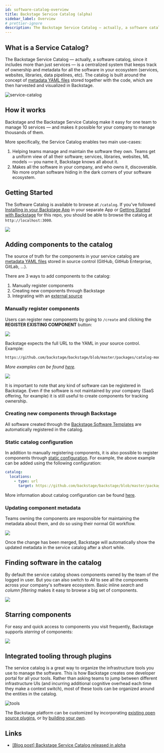 ```yaml
---
id: software-catalog-overview
title: Backstage Service Catalog (alpha)
sidebar_label: Overview
# prettier-ignore
description: The Backstage Service Catalog — actually, a software catalog, since it includes more than just services
---
```


## What is a Service Catalog?

The Backstage Service Catalog — actually, a software catalog, since it includes
more than just services — is a centralized system that keeps track of ownership
and metadata for all the software in your ecosystem (services, websites,
libraries, data pipelines, etc). The catalog is built around the concept of
[metadata YAML files](descriptor-format.md) stored together with the code, which
are then harvested and visualized in Backstage.

![service-catalog](https://backstage.io/blog/assets/6/header.png)

## How it works

Backstage and the Backstage Service Catalog make it easy for one team to manage
10 services — and makes it possible for your company to manage thousands of
them.

More specifically, the Service Catalog enables two main use-cases:

1. Helping teams manage and maintain the software they own. Teams get a uniform
   view of all their software; services, libraries, websites, ML models — you
   name it, Backstage knows all about it.
2. Makes all the software in your company, and who owns it, discoverable. No
   more orphan software hiding in the dark corners of your software ecosystem.

## Getting Started

The Software Catalog is available to browse at `/catalog`. If you've followed
[Installing in your Backstage App](./installation.md) in your separate App or
[Getting Started with Backstage](../../getting-started) for this repo, you
should be able to browse the catalog at `http://localhost:3000`.

![](../../assets/software-catalog/service-catalog-home.png)

## Adding components to the catalog

The source of truth for the components in your service catalog are
[metadata YAML files](descriptor-format.md) stored in source control (GitHub,
GitHub Enterprise, GitLab, ...).

There are 3 ways to add components to the catalog:

1. Manually register components
2. Creating new components through Backstage
3. Integrating with an [external source](external-integrations.md)

### Manually register components

Users can register new components by going to `/create` and clicking the
**REGISTER EXISTING COMPONENT** button:

![](../../assets/software-catalog/bsc-register-1.png)

Backstage expects the full URL to the YAML in your source control. Example:

```bash
https://github.com/backstage/backstage/blob/master/packages/catalog-model/examples/components/artist-lookup-component.yaml
```

_More examples can be found
[here](https://github.com/backstage/backstage/tree/master/packages/catalog-model/examples)._

![](../../assets/software-catalog/bsc-register-2.png)

It is important to note that any kind of software can be registered in
Backstage. Even if the software is not maintained by your company (SaaS
offering, for example) it is still useful to create components for tracking
ownership.

### Creating new components through Backstage

All software created through the
[Backstage Software Templates](../software-templates/index.md) are automatically
registered in the catalog.

### Static catalog configuration

In addition to manually registering components, it is also possible to register
components through [static configuration](../../conf/index.md). For example, the
above example can be added using the following configuration:

```yaml
catalog:
  locations:
    - type: url
      target: https://github.com/backstage/backstage/blob/master/packages/catalog-model/examples/components/artist-lookup-component.yaml
```

More information about catalog configuration can be found
[here](configuration.md).

### Updating component metadata

Teams owning the components are responsible for maintaining the metadata about
them, and do so using their normal Git workflow.

![](../../assets/software-catalog/bsc-edit.png)

Once the change has been merged, Backstage will automatically show the updated
metadata in the service catalog after a short while.

## Finding software in the catalog

By default the service catalog shows components owned by the team of the logged
in user. But you can also switch to _All_ to see all the components across your
company's software ecosystem. Basic inline _search_ and _column filtering_ makes
it easy to browse a big set of components.

![](../../assets/software-catalog/bsc-search.png)

## Starring components

For easy and quick access to components you visit frequently, Backstage supports
_starring_ of components:

![](../../assets/software-catalog/bsc-starred.png)

## Integrated tooling through plugins

The service catalog is a great way to organize the infrastructure tools you use
to manage the software. This is how Backstage creates one developer portal for
all your tools. Rather than asking teams to jump between different
infrastructure UIs (and incurring additional cognitive overhead each time they
make a context switch), most of these tools can be organized around the entities
in the catalog.

![tools](https://backstage.io/blog/assets/20-05-20/tabs.png)

The Backstage platform can be customized by incorporating
[existing open source plugins](https://github.com/backstage/backstage/tree/master/plugins),
or by [building your own](../../plugins/index.md).

## Links

- [[Blog post] Backstage Service Catalog released in alpha](https://backstage.io/blog/2020/06/22/backstage-service-catalog-alpha)
